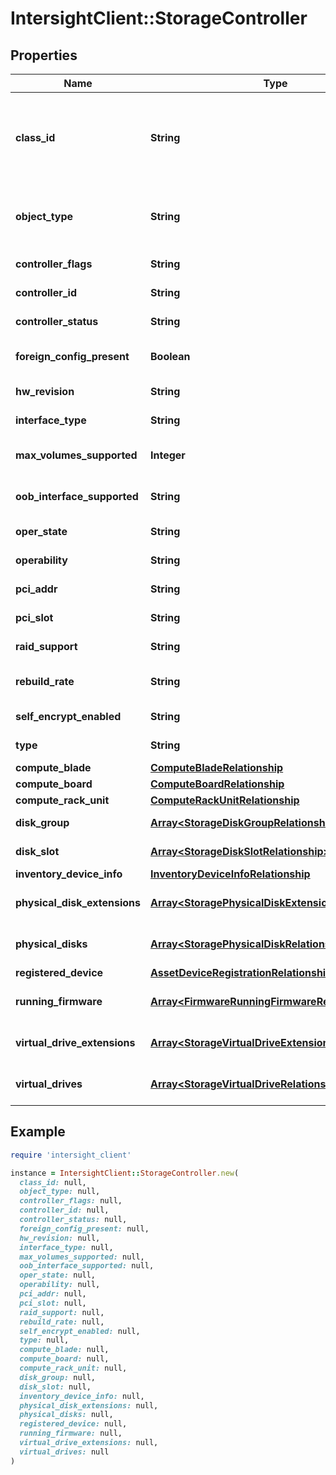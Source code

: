 # IntersightClient::StorageController

## Properties

| Name | Type | Description | Notes |
| ---- | ---- | ----------- | ----- |
| **class_id** | **String** | The fully-qualified name of the instantiated, concrete type. This property is used as a discriminator to identify the type of the payload when marshaling and unmarshaling data. | [default to &#39;storage.Controller&#39;] |
| **object_type** | **String** | The fully-qualified name of the instantiated, concrete type. The value should be the same as the &#39;ClassId&#39; property. | [default to &#39;storage.Controller&#39;] |
| **controller_flags** | **String** | The flags for the storage controller. | [optional][readonly] |
| **controller_id** | **String** | The Id of the storage controller. | [optional][readonly] |
| **controller_status** | **String** | The current status of controller. | [optional][readonly] |
| **foreign_config_present** | **Boolean** | Storage controller has detected disks in foreign config. | [optional] |
| **hw_revision** | **String** | The hardware revision of controller. | [optional][readonly] |
| **interface_type** | **String** | Interface types are Sas, Sata, PCH. | [optional] |
| **max_volumes_supported** | **Integer** | Maximum virtual drives that can be created on this Storage Controller. | [optional] |
| **oob_interface_supported** | **String** | The CIMC support for out-of-band configuration of controller. | [optional][readonly] |
| **oper_state** | **String** | The current operational state of controller. | [optional][readonly] |
| **operability** | **String** | Operability state of the storage controller. | [optional][readonly] |
| **pci_addr** | **String** | The current pci address of controller. | [optional][readonly] |
| **pci_slot** | **String** | The pci slot name for the controller. | [optional][readonly] |
| **raid_support** | **String** | The RAID levels supported by controller. | [optional][readonly] |
| **rebuild_rate** | **String** | Logical volume or RAID rebuild rate of Storage Controller. | [optional][readonly] |
| **self_encrypt_enabled** | **String** | Storage controller disk self encryption state. | [optional] |
| **type** | **String** | Controller types are Raid, FlexFlash. | [optional][readonly] |
| **compute_blade** | [**ComputeBladeRelationship**](ComputeBladeRelationship.md) |  | [optional] |
| **compute_board** | [**ComputeBoardRelationship**](ComputeBoardRelationship.md) |  | [optional] |
| **compute_rack_unit** | [**ComputeRackUnitRelationship**](ComputeRackUnitRelationship.md) |  | [optional] |
| **disk_group** | [**Array&lt;StorageDiskGroupRelationship&gt;**](StorageDiskGroupRelationship.md) | An array of relationships to storageDiskGroup resources. | [optional] |
| **disk_slot** | [**Array&lt;StorageDiskSlotRelationship&gt;**](StorageDiskSlotRelationship.md) | An array of relationships to storageDiskSlot resources. | [optional][readonly] |
| **inventory_device_info** | [**InventoryDeviceInfoRelationship**](InventoryDeviceInfoRelationship.md) |  | [optional] |
| **physical_disk_extensions** | [**Array&lt;StoragePhysicalDiskExtensionRelationship&gt;**](StoragePhysicalDiskExtensionRelationship.md) | An array of relationships to storagePhysicalDiskExtension resources. | [optional][readonly] |
| **physical_disks** | [**Array&lt;StoragePhysicalDiskRelationship&gt;**](StoragePhysicalDiskRelationship.md) | An array of relationships to storagePhysicalDisk resources. | [optional][readonly] |
| **registered_device** | [**AssetDeviceRegistrationRelationship**](AssetDeviceRegistrationRelationship.md) |  | [optional] |
| **running_firmware** | [**Array&lt;FirmwareRunningFirmwareRelationship&gt;**](FirmwareRunningFirmwareRelationship.md) | An array of relationships to firmwareRunningFirmware resources. | [optional][readonly] |
| **virtual_drive_extensions** | [**Array&lt;StorageVirtualDriveExtensionRelationship&gt;**](StorageVirtualDriveExtensionRelationship.md) | An array of relationships to storageVirtualDriveExtension resources. | [optional][readonly] |
| **virtual_drives** | [**Array&lt;StorageVirtualDriveRelationship&gt;**](StorageVirtualDriveRelationship.md) | An array of relationships to storageVirtualDrive resources. | [optional][readonly] |

## Example

```ruby
require 'intersight_client'

instance = IntersightClient::StorageController.new(
  class_id: null,
  object_type: null,
  controller_flags: null,
  controller_id: null,
  controller_status: null,
  foreign_config_present: null,
  hw_revision: null,
  interface_type: null,
  max_volumes_supported: null,
  oob_interface_supported: null,
  oper_state: null,
  operability: null,
  pci_addr: null,
  pci_slot: null,
  raid_support: null,
  rebuild_rate: null,
  self_encrypt_enabled: null,
  type: null,
  compute_blade: null,
  compute_board: null,
  compute_rack_unit: null,
  disk_group: null,
  disk_slot: null,
  inventory_device_info: null,
  physical_disk_extensions: null,
  physical_disks: null,
  registered_device: null,
  running_firmware: null,
  virtual_drive_extensions: null,
  virtual_drives: null
)
```

